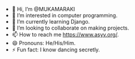 - 👋 Hi, I’m @MUKAMARAKI
- 👀 I’m interested in computer programming.
- 🌱 I’m currently learning Django.
- 💞️ I’m looking to collaborate on making projects.
- 📫 How to reach me https://www.asyv.org/.
- 😄 Pronouns: He/His/Him.
- ⚡ Fun fact: I know dancing secretly.

<!---
MUKAMARAKI/MUKAMARAKI is a ✨ special ✨ repository because its `README.md` (this file) appears on your GitHub profile.
You can click the Preview link to take a look at your changes.
--->
